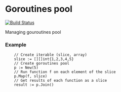 # Goroutines pool
[![Build Status](https://travis-ci.org/DukeLog/gopool.svg?branch=master)](https://travis-ci.org/DukeLog/gopool)

Managing gouroutines pool

### Example
```
    // Create iterable (slice, array)
	slice := [][]int{1,2,3,4,5}
	// Create goroutines pool
	p := New(5)
	// Run function f on each element of the slice
	p.Map(f, slice)
	// Get results of each function as a slice
	result := p.Join()
